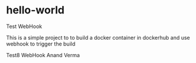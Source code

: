 # hello-world
Test WebHook

This is a simple project to to build a docker container in dockerhub and use webhook to trigger the build

Test8 WebHook Anand Verma
